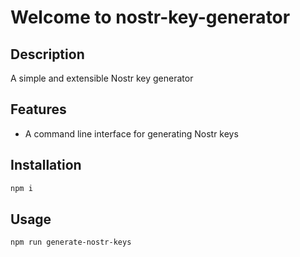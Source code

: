# Welcome to nostr-key-generator

## Description
A simple and extensible Nostr key generator

## Features
- A command line interface for generating Nostr keys

## Installation

```bash
npm i
```

## Usage

```bash
npm run generate-nostr-keys
```
